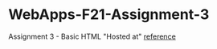# WebApps-F21-Assignment-3
Assignment 3 - Basic HTML
 "Hosted at" <a href="https://44-563-webapps-f21.github.io/webapps-f21-assignment-3-Harimummadi/">reference</a>